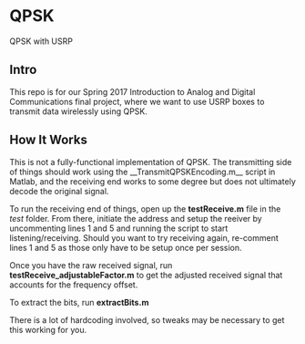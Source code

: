 # QPSK
QPSK with USRP

<h2>Intro</h2>
This repo is for our Spring 2017 Introduction to Analog and Digital Communications final project, where we want to use USRP boxes to 
transmit data wirelessly using QPSK.

<h2>How It Works</h2>
This is not a fully-functional implementation of QPSK. The transmitting side of things should work using the __TransmitQPSKEncoding.m__ script in Matlab, and the receiving end works to some degree but does not ultimately decode the original signal.

To run the receiving end of things, open up the __testReceive.m__ file in the _test_ folder. From there, initiate the address and setup the reeiver by uncommenting lines 1 and 5 and running the script to start listening/receiving. Should you want to try receiving again, re-comment lines 1 and 5 as those only have to be setup once per session.

Once you have the raw received signal, run __testReceive_adjustableFactor.m__ to get the adjusted received signal that accounts for the frequency offset. 

To extract the bits, run __extractBits.m__

There is a lot of hardcoding involved, so tweaks may be necessary to get this working for you.
